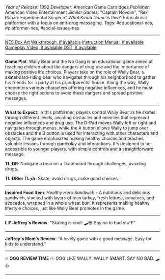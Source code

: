 *Year of Release*: 1992
*Developer*: American Game Cartridges
*Publisher*: American Video Entertainment
*Similar Games*: "Captain Novolin", "Rex Ronan: Experimental Surgeon"
*What Kinda Game is this?*: Educational platformer with a focus on anti-drug messaging.
*Tags:* #educational-nes, #platformer-nes, #social-issues-nes

---
[NES Box Art](https://www.google.com/search?tbm=isch&q=NES+Box+Art+Wally+Bear+and+the+No+Gang) 
[Walkthrough, if available](https://www.google.com/search?q=Walkthrough+NES+Wally+Bear+and+the+No+Gang)
[Instruction Manual, if available](https://www.google.com/search?q=NES+Instruction+Manual+Wally+Bear+and+the+No+Gang)
[Gameplay Video, if available](https://www.youtube.com/results?search_query=gameplay+NES+Wally+Bear+and+the+No+Gang) 
[OST, if available](https://www.youtube.com/results?search_query=gameplay+NES+Wally+Bear+and+the+No+Gang+OST)

- - -
**Game Plot**: Wally Bear and the No Gang is an educational game aimed at teaching children about the dangers of drug use and the importance of making positive life choices. Players take on the role of Wally Bear, a skateboard-riding bear who navigates through his neighborhood to gather his friends for a party at his grandparents' house. Along the way, Wally encounters various characters offering negative influences, and he must choose the right actions to avoid these dangers and spread positive messages.

- - -
**What to Expect**: In this platformer, players control Wally Bear as he skates through different levels, avoiding obstacles and enemies that represent negative influences and drug use. The D-Pad moves Wally left or right and navigates through menus, while the A button allows Wally to jump over obstacles and the B button is used for interacting with other characters and objects. The game emphasizes making healthy choices and teaches valuable lessons through gameplay and interactions. It's designed to be accessible to younger players, with simple controls and a straightforward message.

**TL;DR**: Navigate a bear on a skateboard through challenges, avoiding drugs.

**TL;DRier TL;dr**: Skate, avoid drugs, make good choices.

---
**Inspired Food Item**: *Healthy Hero Sandwich* - A nutritious and delicious sandwich, stacked with layers of lean turkey, fresh lettuce, tomatoes, and avocados, wrapped in a whole wheat bun. It represents making healthy lifestyle choices, just like Wally Bear promotes in the game.

---
**Lil' Jeffrey's Review**: "Skating is cool! 🛹😎 Say no to bad stuff!"

---
**Jeffrey's Mom's Review**: "A lovely game with a good message. Easy for kids to understand."

---
🔥 **OGG REVIEW TIME** 🔥: OGG LIKE WALLY. WALLY SMART. SAY NO BAD. 🛹👍

---